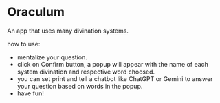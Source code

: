 # Oraculum
An app that uses many divination systems.

how to use:
- mentalize your question.
- click on Confirm button, a popup will appear with the name of each system divination and respective word choosed.
- you can set print and tell a chatbot like ChatGPT or Gemini to answer your question based on words in the popup.
- have fun!
